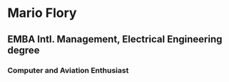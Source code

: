 # Mario Flory
## EMBA Intl. Management, Electrical Engineering degree
### Computer and Aviation Enthusiast
